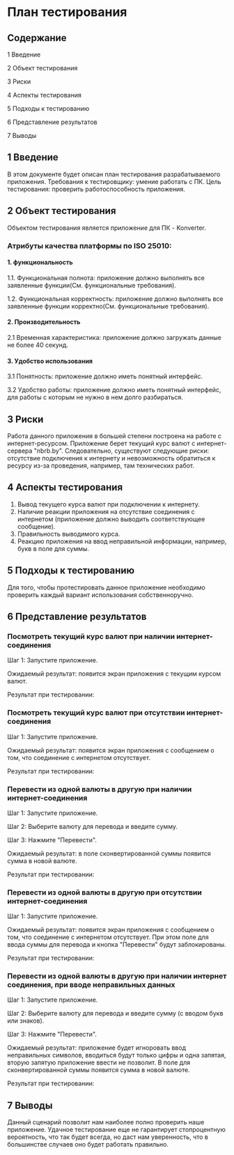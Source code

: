 # План тестирования

## Cодержание

1 Введение

2 Объект тестирования

3 Риски

4 Аспекты тестирования

5 Подходы к тестированию

6 Представление результатов

7 Выводы


## 1 Введение
В этом документе будет описан план тестирования разрабатываемого приложения.
Требования к тестировщику: умение работать с ПК.
Цель тестирования: проверить работоспособность приложения.

## 2 Объект тестирования
Объектом тестирования является приложение для ПК - Konverter.

### Атрибуты качества платформы по ISO 25010:

 #### 1. функциональность
 1.1. Функциональная полнота: приложение должно выполнять все заявленные функции(См. функциональные требования).
 
 1.2. Функциональная корректность: приложение должно выполнять все заявленные функции корректно(См. функциональные требования).
 #### 2. Производительность
2.1 Временная характеристика: приложение должно загружать данные не более 40 секунд.
 #### 3. Удобство использования
 3.1 Понятность: приложение должно иметь понятный интерфейс.
 
 3.2 Удобство работы: приложение должно иметь понятный интерфейс, для работы с которым не нужно в нем долго разбираться.


## 3 Риски
Работа данного приложения в большей степени построена на работе с интернет-ресурсом. Приложение берет текущий курс валют с интернет-сервера "nbrb.by". Следовательно, существуют следующие риски: отсутствие подключения к интернету и невозможность обратиться к ресурсу из-за проведения, например, там технических работ.

## 4 Аспекты тестирования

1. Вывод текущего курса валют при подключении к интернету.
2. Наличие реакции приложения на отсутствие соединения с интернетом (приложение должно выводить соответствующее сообщение).
3. Правильность выводимого курса.
4. Реакцию приложения на ввод неправильной информации, например, букв в поле для суммы.

## 5 Подходы к тестированию
Для того, чтобы протестировать данное приложение необходимо проверить каждый вариант использования собственноручно.

## 6 Представление результатов
### Посмотреть текущий курс валют при наличии интернет-соединения
Шаг 1: Запустите приложение.

Ожидаемый результат: появится экран приложения с текущим курсом валют.

Результат при тестировании:

### Посмотреть текущий курс валют при отсутствии интернет-соединения
Шаг 1: Запустите приложение.

Ожидаемый результат: появится экран приложения с сообщением о том, что соединение с интернетом отсутствует.

Результат при тестировании:

### Перевести из одной валюты в другую при наличии интернет-соединения
Шаг 1: Запустите приложение.

Шаг 2: Выберите валюту для перевода и введите сумму.

Шаг 3: Нажмите "Перевести".

Ожидаемый результат: в поле сконвертированной суммы появится сумма в новой валюте.

Результат при тестировании:

### Перевести из одной валюты в другую при отсутствии интернет-соединения
Шаг 1: Запустите приложение.

Ожидаемый результат:  появится экран приложения с сообщением о том, что соединение с интернетом отсутствует. При этом поле для ввода суммы для перевода и кнопка "Перевести" будут заблокированы. 

Результат при тестировании:

### Перевести из одной валюты в другую при наличии интернет соединения, при вводе неправильных данных
Шаг 1: Запустите приложение.

Шаг 2: Выберите валюту для перевода и введите сумму (с вводом букв или знаков).

Шаг 3: Нажмите "Перевести".

Ожидаемый результат:  приложение будет игноровать ввод неправильных символов, вводиться будут только цифры и одна запятая, вторую запятую приложение ввести не позволит. В поле для сконвертированной суммы появится сумма в новой валюте. 

Результат при тестировании:

## 7 Выводы

Данный сценарий позволит нам наиболее полно проверить наше приложение. Удачное тестирование еще не гарантирует стопроцентную вероятность, что так будет всегда, но даст нам уверенность, что в большинстве случаев оно будет работать правильно.
